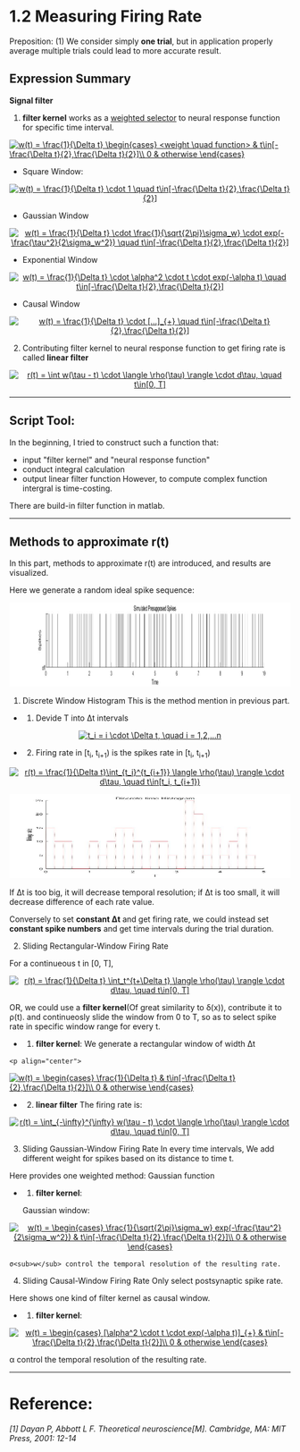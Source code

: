 # 1.2 Measuring Firing Rate

Preposition:
(1) We consider simply **one trial**, but in application properly average multiple trials could lead to more accurate result.

## Expression Summary

**Signal filter**

1. **filter kernel** works as a <u>weighted selector</u> to neural response function for specific time interval.

<!--w(t) = \frac{1}{\Delta t}
\begin{cases}
<weight \quad function> &  t\in[-\frac{\Delta t}{2},\frac{\Delta t}{2}]\\
0 & otherwise
\end{cases}-->

<p align="center"></p>
<a href="https://www.codecogs.com/eqnedit.php?latex=w(t)&space;=&space;\frac{1}{\Delta&space;t}&space;\begin{cases}&space;<weight&space;\quad&space;function>&space;&&space;t\in[-\frac{\Delta&space;t}{2},\frac{\Delta&space;t}{2}]\\&space;0&space;&&space;otherwise&space;\end{cases}" target="_blank"><img src="https://latex.codecogs.com/gif.latex?w(t)&space;=&space;\frac{1}{\Delta&space;t}&space;\begin{cases}&space;<weight&space;\quad&space;function>&space;&&space;t\in[-\frac{\Delta&space;t}{2},\frac{\Delta&space;t}{2}]\\&space;0&space;&&space;otherwise&space;\end{cases}" title="w(t) = \frac{1}{\Delta t} \begin{cases} <weight \quad function> & t\in[-\frac{\Delta t}{2},\frac{\Delta t}{2}]\\ 0 & otherwise \end{cases}" /></a>

+ Square Window:

<!--w(t) = \frac{1}{\Delta t} \cdot 1 \quad  t\in[-\frac{\Delta t}{2},\frac{\Delta t}{2}]-->

<p align="center">
<a href="https://www.codecogs.com/eqnedit.php?latex=w(t)&space;=&space;\frac{1}{\Delta&space;t}&space;\cdot&space;1&space;\quad&space;t\in[-\frac{\Delta&space;t}{2},\frac{\Delta&space;t}{2}]" target="_blank"><img src="https://latex.codecogs.com/gif.latex?w(t)&space;=&space;\frac{1}{\Delta&space;t}&space;\cdot&space;1&space;\quad&space;t\in[-\frac{\Delta&space;t}{2},\frac{\Delta&space;t}{2}]" title="w(t) = \frac{1}{\Delta t} \cdot 1 \quad t\in[-\frac{\Delta t}{2},\frac{\Delta t}{2}]" /></a>
</p>

+ Gaussian Window

<!--w(t) = \frac{1}{\Delta t} \cdot \frac{1}{\sqrt{2\pi}\sigma_w} \cdot exp(-\frac{\tau^2}{2\sigma_w^2}) \quad  t\in[-\frac{\Delta t}{2},\frac{\Delta t}{2}]-->

<p align="center">
<a href="https://www.codecogs.com/eqnedit.php?latex=w(t)&space;=&space;\frac{1}{\Delta&space;t}&space;\cdot&space;\frac{1}{\sqrt{2\pi}\sigma_w}&space;\cdot&space;exp(-\frac{\tau^2}{2\sigma_w^2})&space;\quad&space;t\in[-\frac{\Delta&space;t}{2},\frac{\Delta&space;t}{2}]" target="_blank"><img src="https://latex.codecogs.com/gif.latex?w(t)&space;=&space;\frac{1}{\Delta&space;t}&space;\cdot&space;\frac{1}{\sqrt{2\pi}\sigma_w}&space;\cdot&space;exp(-\frac{\tau^2}{2\sigma_w^2})&space;\quad&space;t\in[-\frac{\Delta&space;t}{2},\frac{\Delta&space;t}{2}]" title="w(t) = \frac{1}{\Delta t} \cdot \frac{1}{\sqrt{2\pi}\sigma_w} \cdot exp(-\frac{\tau^2}{2\sigma_w^2}) \quad t\in[-\frac{\Delta t}{2},\frac{\Delta t}{2}]" /></a>
</p>

+ Exponential Window

<!--w(t) = \frac{1}{\Delta t} \cdot \alpha^2 \cdot t \cdot exp(-\alpha t) \quad  t\in[-\frac{\Delta t}{2},\frac{\Delta t}{2}]-->

<p align="center">
<a href="https://www.codecogs.com/eqnedit.php?latex=w(t)&space;=&space;\frac{1}{\Delta&space;t}&space;\cdot&space;\alpha^2&space;\cdot&space;t&space;\cdot&space;exp(-\alpha&space;t)&space;\quad&space;t\in[-\frac{\Delta&space;t}{2},\frac{\Delta&space;t}{2}]" target="_blank"><img src="https://latex.codecogs.com/gif.latex?w(t)&space;=&space;\frac{1}{\Delta&space;t}&space;\cdot&space;\alpha^2&space;\cdot&space;t&space;\cdot&space;exp(-\alpha&space;t)&space;\quad&space;t\in[-\frac{\Delta&space;t}{2},\frac{\Delta&space;t}{2}]" title="w(t) = \frac{1}{\Delta t} \cdot \alpha^2 \cdot t \cdot exp(-\alpha t) \quad t\in[-\frac{\Delta t}{2},\frac{\Delta t}{2}]" /></a>
</p>

+ Causal Window

<!--w(t) = \frac{1}{\Delta t} \cdot [...]_{+} \quad  t\in[-\frac{\Delta t}{2},\frac{\Delta t}{2}]-->

<p align="center">
<a href="https://www.codecogs.com/eqnedit.php?latex=w(t)&space;=&space;\frac{1}{\Delta&space;t}&space;\cdot&space;[...]_{&plus;}&space;\quad&space;t\in[-\frac{\Delta&space;t}{2},\frac{\Delta&space;t}{2}]" target="_blank"><img src="https://latex.codecogs.com/gif.latex?w(t)&space;=&space;\frac{1}{\Delta&space;t}&space;\cdot&space;[...]_{&plus;}&space;\quad&space;t\in[-\frac{\Delta&space;t}{2},\frac{\Delta&space;t}{2}]" title="w(t) = \frac{1}{\Delta t} \cdot [...]_{+} \quad t\in[-\frac{\Delta t}{2},\frac{\Delta t}{2}]" /></a>
</p>



2. Contributing filter kernel to neural response function to get firing rate is called **linear filter**

<!--r(t) = \int w(\tau - t) \cdot \langle \rho(\tau) \rangle \cdot d\tau, \quad t\in[0, T]-->

<p align="center">
<a href="https://www.codecogs.com/eqnedit.php?latex=r(t)&space;=&space;\int&space;w(\tau&space;-&space;t)&space;\cdot&space;\langle&space;\rho(\tau)&space;\rangle&space;\cdot&space;d\tau,&space;\quad&space;t\in[0,&space;T]" target="_blank"><img src="https://latex.codecogs.com/gif.latex?r(t)&space;=&space;\int&space;w(\tau&space;-&space;t)&space;\cdot&space;\langle&space;\rho(\tau)&space;\rangle&space;\cdot&space;d\tau,&space;\quad&space;t\in[0,&space;T]" title="r(t) = \int w(\tau - t) \cdot \langle \rho(\tau) \rangle \cdot d\tau, \quad t\in[0, T]" /></a>
</p>

---------------------
## Script Tool:

In the beginning, I tried to construct such a function that:
+ input "filter kernel" and "neural response function"
+ conduct integral calculation
+ output linear filter function
However, to compute complex function intergral is time-costing.

There are build-in filter function in matlab.


---------------------------------

## Methods to approximate r(t)
In this part, methods to approximate r(t) are introduced, and results are visualized.

Here we generate a random ideal spike sequence:

<div align=center>
	<img width="1150" height="150" src="https://github.com/CnDE-M/TheoreticalNeuroscience_Notebook/blob/master/Chapter_1_Neural_Encoding_and_Decoding/svg/1.2_Simulated_Presupposed_Spikes.jpg"/>
</div>

1. Discrete Window Histogram
This is the method mention in previous part.


- 1. Devide T into Δt intervals

<!--t_i = i \cdot \Delta t, \quad i = 1,2,...n-->

<p align="center">
<a href="https://www.codecogs.com/eqnedit.php?latex=t_i&space;=&space;i&space;\cdot&space;\Delta&space;t,&space;\quad&space;i&space;=&space;1,2,...n" target="_blank"><img src="https://latex.codecogs.com/gif.latex?t_i&space;=&space;i&space;\cdot&space;\Delta&space;t,&space;\quad&space;i&space;=&space;1,2,...n" title="t_i = i \cdot \Delta t, \quad i = 1,2,...n" /></a>
</p>

- 2. Firing rate in [t<sub>i</sub>, t<sub>i+1</sub>) is the spikes rate in [t<sub>i</sub>, t<sub>i+1</sub>)

<!--r(t) = \frac{1}{\Delta t}\int_{t_i}^{t_{i+1}} \langle \rho(\tau) \rangle \cdot d\tau, \quad t\in[t_i, t_{i+1})-->

<p align="center">
<a href="https://www.codecogs.com/eqnedit.php?latex=r(t)&space;=&space;\frac{1}{\Delta&space;t}\int_{t_i}^{t_{i&plus;1}}&space;\langle&space;\rho(\tau)&space;\rangle&space;\cdot&space;d\tau,&space;\quad&space;t\in[t_i,&space;t_{i&plus;1})" target="_blank"><img src="https://latex.codecogs.com/gif.latex?r(t)&space;=&space;\frac{1}{\Delta&space;t}\int_{t_i}^{t_{i&plus;1}}&space;\langle&space;\rho(\tau)&space;\rangle&space;\cdot&space;d\tau,&space;\quad&space;t\in[t_i,&space;t_{i&plus;1})" title="r(t) = \frac{1}{\Delta t}\int_{t_i}^{t_{i+1}} \langle \rho(\tau) \rangle \cdot d\tau, \quad t\in[t_i, t_{i+1})" /></a>
</p>

<div align=center>
	<img width="1150" height="150" src="https://github.com/CnDE-M/TheoreticalNeuroscience_Notebook/blob/master/Chapter_1_Neural_Encoding_and_Decoding/svg/1.2_Discrete_time_Histogram.jpg"/>
</div>

If Δt is too big, it will decrease temporal resolution;
if Δt is too small, it will decrease difference of each rate value.

Conversely to set **constant Δt** and get firing rate, we could instead set **constant spike numbers** and get time intervals during the trial duration.

2. Sliding Rectangular-Window Firing Rate

For a continueous t in [0, T],

<!--r(t) = \frac{1}{\Delta t} \int_t^{t+\Delta t} \langle \rho(\tau) \rangle \cdot d\tau, \quad t\in[0, T]-->

<p align="center">
<a href="https://www.codecogs.com/eqnedit.php?latex=r(t)&space;=&space;\frac{1}{\Delta&space;t}&space;\int_t^{t&plus;\Delta&space;t}&space;\langle&space;\rho(\tau)&space;\rangle&space;\cdot&space;d\tau,&space;\quad&space;t\in[0,&space;T]" target="_blank"><img src="https://latex.codecogs.com/gif.latex?r(t)&space;=&space;\frac{1}{\Delta&space;t}&space;\int_t^{t&plus;\Delta&space;t}&space;\langle&space;\rho(\tau)&space;\rangle&space;\cdot&space;d\tau,&space;\quad&space;t\in[0,&space;T]" title="r(t) = \frac{1}{\Delta t} \int_t^{t+\Delta t} \langle \rho(\tau) \rangle \cdot d\tau, \quad t\in[0, T]" /></a>
</p>

OR, we could use a **filter kernel**(Of great similarity to δ(x)), contribute it to ρ(t). and continueosly slide the window from 0 to T, so as to select spike rate in specific window range for every t.

- 1. **filter kernel**: 
	We generate a rectangular window of width Δt
	
<!--	w(t) =
	\begin{cases}
	\frac{1}{\Delta t} &  t\in[-\frac{\Delta t}{2},\frac{\Delta t}{2}]\\
	0 & otherwise
	\end{cases}-->
	
	<p align="center">
<a href="https://www.codecogs.com/eqnedit.php?latex=w(t)&space;=&space;\begin{cases}&space;\frac{1}{\Delta&space;t}&space;&&space;t\in[-\frac{\Delta&space;t}{2},\frac{\Delta&space;t}{2}]\\&space;0&space;&&space;otherwise&space;\end{cases}" target="_blank"><img src="https://latex.codecogs.com/gif.latex?w(t)&space;=&space;\begin{cases}&space;\frac{1}{\Delta&space;t}&space;&&space;t\in[-\frac{\Delta&space;t}{2},\frac{\Delta&space;t}{2}]\\&space;0&space;&&space;otherwise&space;\end{cases}" title="w(t) = \begin{cases} \frac{1}{\Delta t} & t\in[-\frac{\Delta t}{2},\frac{\Delta t}{2}]\\ 0 & otherwise \end{cases}" /></a>
</p>

- 2. **linear filter** 
	The firing rate is:

<!--	r(t) = \int_{-\infty}^{\infty} w(\tau - t) \cdot \langle \rho(\tau) \rangle \cdot d\tau, \quad t\in[0, T]-->
	
<p align="center">
<a href="https://www.codecogs.com/eqnedit.php?latex=r(t)&space;=&space;\int_{-\infty}^{\infty}&space;w(\tau&space;-&space;t)&space;\cdot&space;\langle&space;\rho(\tau)&space;\rangle&space;\cdot&space;d\tau,&space;\quad&space;t\in[0,&space;T]" target="_blank"><img src="https://latex.codecogs.com/gif.latex?r(t)&space;=&space;\int_{-\infty}^{\infty}&space;w(\tau&space;-&space;t)&space;\cdot&space;\langle&space;\rho(\tau)&space;\rangle&space;\cdot&space;d\tau,&space;\quad&space;t\in[0,&space;T]" title="r(t) = \int_{-\infty}^{\infty} w(\tau - t) \cdot \langle \rho(\tau) \rangle \cdot d\tau, \quad t\in[0, T]" /></a>
</p>

3. Sliding Gaussian-Window Firing Rate
In every time intervals, We add different weight for spikes based on its distance to time t.

Here provides one weighted method: Gaussian function
- 1. **filter kernel**: 

	Gaussian window:
	<!--w(t) =
	\begin{cases}
	\frac{1}{\sqrt{2\pi}\sigma_w} exp(-\frac{\tau^2}{2\sigma_w^2}) &  t\in[-\frac{\Delta t}{2},\frac{\Delta t}{2}]\\
	0 & otherwise
	\end{cases}-->
	
<p align="center">
<a href="https://www.codecogs.com/eqnedit.php?latex=w(t)&space;=&space;\begin{cases}&space;\frac{1}{\sqrt{2\pi}\sigma_w}&space;exp(-\frac{\tau^2}{2\sigma_w^2})&space;&&space;t\in[-\frac{\Delta&space;t}{2},\frac{\Delta&space;t}{2}]\\&space;0&space;&&space;otherwise&space;\end{cases}" target="_blank"><img src="https://latex.codecogs.com/gif.latex?w(t)&space;=&space;\begin{cases}&space;\frac{1}{\sqrt{2\pi}\sigma_w}&space;exp(-\frac{\tau^2}{2\sigma_w^2})&space;&&space;t\in[-\frac{\Delta&space;t}{2},\frac{\Delta&space;t}{2}]\\&space;0&space;&&space;otherwise&space;\end{cases}" title="w(t) = \begin{cases} \frac{1}{\sqrt{2\pi}\sigma_w} exp(-\frac{\tau^2}{2\sigma_w^2}) & t\in[-\frac{\Delta t}{2},\frac{\Delta t}{2}]\\ 0 & otherwise \end{cases}" /></a>
</p>

	σ<sub>w</sub> control the temporal resolution of the resulting rate.
	
	

4. Sliding Causal-Window Firing Rate 
Only select postsynaptic spike rate.

Here shows one kind of filter kernel as causal window.
- 1. **filter kernel**: 

<!--	w(t) =	
	\begin{cases}
	[\alpha^2 \cdot t \cdot exp(-\alpha t)]_{+} &  t\in[-\frac{\Delta t}{2},\frac{\Delta t}{2}]\\
	0 & otherwise
	\end{cases}-->

	
<p align="center">
<a href="https://www.codecogs.com/eqnedit.php?latex=w(t)&space;=&space;\begin{cases}&space;[\alpha^2&space;\cdot&space;t&space;\cdot&space;exp(-\alpha&space;t)]_{&plus;}&space;&&space;t\in[-\frac{\Delta&space;t}{2},\frac{\Delta&space;t}{2}]\\&space;0&space;&&space;otherwise&space;\end{cases}" target="_blank"><img src="https://latex.codecogs.com/gif.latex?w(t)&space;=&space;\begin{cases}&space;[\alpha^2&space;\cdot&space;t&space;\cdot&space;exp(-\alpha&space;t)]_{&plus;}&space;&&space;t\in[-\frac{\Delta&space;t}{2},\frac{\Delta&space;t}{2}]\\&space;0&space;&&space;otherwise&space;\end{cases}" title="w(t) = \begin{cases} [\alpha^2 \cdot t \cdot exp(-\alpha t)]_{+} & t\in[-\frac{\Delta t}{2},\frac{\Delta t}{2}]\\ 0 & otherwise \end{cases}" /></a>
</p>

α control the temporal resolution of the resulting rate.


-----------------


# Reference:
*[1] Dayan P, Abbott L F. Theoretical neuroscience[M]. Cambridge, MA: MIT Press, 2001: 12-14*

